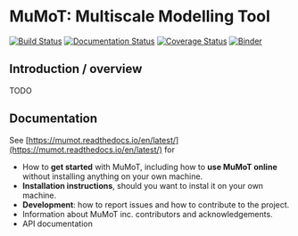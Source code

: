 # MuMoT: Multiscale Modelling Tool

[![Build Status](https://travis-ci.com/DiODeProject/MuMoT.svg?token=6zhMFY3Y4Ems6GzwEDLn&branch=master)](https://travis-ci.com/DiODeProject/MuMoT)
[![Documentation Status](https://readthedocs.org/projects/mumot/badge/?version=latest)](https://mumot.readthedocs.io/en/latest/?badge=latest)
[![Coverage Status](https://codecov.io/github/DiODeProject/MuMoT/coverage.svg?branch=master)](https://codecov.io/gh/DiODeProject/MuMoT&branch=master)
[![Binder](https://mybinder.org/badge.svg)](https://mybinder.org/v2/gh/DiODeProject/MuMoT/master?filepath=docs%2FMuMoTuserManual.ipynb)

## Introduction / overview

TODO

## Documentation

See [https://mumot.readthedocs.io/en/latest/](https://mumot.readthedocs.io/en/latest/) for

* How to **get started** with MuMoT, including how to **use MuMoT online** without installing anything on your own machine.
* **Installation instructions**, should you want to instal it on your own machine.
* **Development**: how to report issues and how to contribute to the project.
* Information about MuMoT inc. contributors and acknowledgements.
* API documentation

<!-- For more technical information read the documentation at [https://diodeproject.github.io/MuMoT/](https://diodeproject.github.io/MuMoT/) -->
